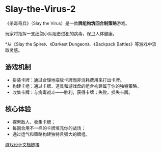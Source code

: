 # Slay-the-Virus-2

《杀毒奇兵》（Slay the Virus）是一款**牌组构筑回合制策略**游戏。

玩家将指挥一支细胞小队阻击进犯的病毒，保卫人体健康。

*从《Slay the Spire》、《Darkest Dungeon》、《Backpack Battles》等游戏中汲取灵感。

## 游戏机制
- 拼装卡牌：通过合理地摆放卡牌而非消耗费用来打出卡牌。
- 构建卡组：通过卡牌、道具和游戏盘的组合构建属于你的独特策略。
- 收集卡牌：与病毒战斗——胜利，获得卡牌；失败，损失卡牌。
  
## 核心体验
- 探索敌人、收集卡牌；
- 每回合用不一样的卡牌填充你的战场；
- 通过运气和策略构建独特且强大的牌组。

[游戏设计文档链接](https://xcnsh7ye2vew.feishu.cn/wiki/RAzZwr00HiVfY6kAdFmcXslzn2l?from=from_copylink)
